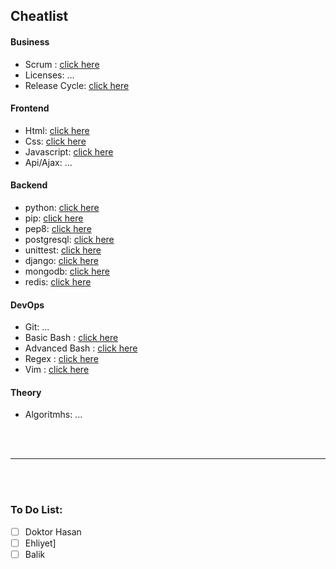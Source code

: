 ## Cheatlist

#### Business

- Scrum  : [click here](./compsci/business/scrum-cheatsheet.md)
- Licenses: ...
- Release Cycle: [click here](/cheatsheet/software-life-cycle.md)

#### Frontend

- Html: [click here](./cheatsheet/html.md)
- Css: [click here](./cheatsheet/css.md)
- Javascript: [click here](./cheatsheet/javascript.md)
- Api/Ajax: ...

#### Backend

- python: [click here](./cheatsheet/python.md)
- pip: [click here](./cheatsheet/pip.md)
- pep8: [click here](./cheatsheet/pep8.py)
- postgresql: [click here](./cheatsheet/postgresql.md)
- unittest: [click here](./cheatsheet/unittest.md)
- django: [click here](./cheatsheet/django.md)
- mongodb: [click here](./cheatsheet/mongodb.md)
- redis: [click here](./cheatsheet/redis.md)

#### DevOps

- Git: ...
- Basic Bash : [click here](./compsci/devops/unix-shell/basic-cheatsheet.md) 
- Advanced Bash : [click here](./compsci/devops/unix-shell/advanced-cheatsheet.md)
- Regex : [click here](./compsci/devops/regex/cheatsheet.md)
- Vim : [click here](./compsci/devops/vim/cheatsheet.md)

#### Theory

- Algoritmhs: ...


<br>
<br>

---

<br>
<br>

### To Do List:

- [ ] Doktor Hasan
- [ ] Ehliyet]
- [ ] Balik
